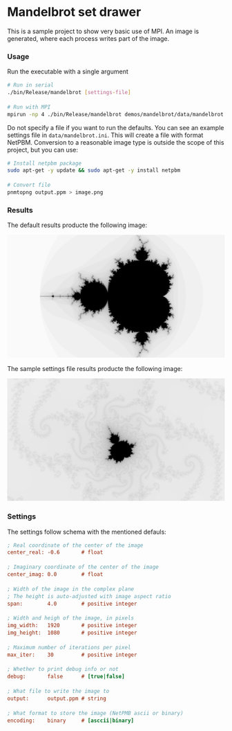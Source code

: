 # Mandelbrot set drawer

This is a sample project to show very basic use of MPI. An image is generated, where each process writes part of the image.


### Usage
Run the executable with a single argument
```bash
# Run in serial
./bin/Release/mandelbrot [settings-file]

# Run with MPI
mpirun -np 4 ./bin/Release/mandelbrot demos/mandelbrot/data/mandelbrot.ini [settings-file]
```
Do not specify a file if you want to run the defaults. You can see an example settings file in `data/mandelbrot.ini`.
This will create a file with format NetPBM. Conversion to a reasonable image type is outside the scope of this project,
but you can use:

```bash
# Install netpbm package
sudo apt-get -y update && sudo apt-get -y install netpbm

# Convert file
pnmtopng output.ppm > image.png
```

### Results

The default results producte the following image:

![image](data/defaults.png)

The sample settings file results producte the following image:

![image](data/sample.png)

### Settings
The settings follow schema with the mentioned defauls:
```ini
; Real coordinate of the center of the image
center_real: -0.6       # float

; Imaginary coordinate of the center of the image
center_imag: 0.0        # float

; Width of the image in the complex plane
; The height is auto-adjusted with image aspect ratio
span:        4.0        # positive integer

; Width and heigh of the image, in pixels
img_width:   1920       # positive integer
img_height:  1080       # positive integer

; Maximum number of iterations per pixel
max_iter:    30         # positive integer

; Whether to print debug info or not
debug:       false      # [true|false]

; What file to write the image to
output:      output.ppm # string

; What format to store the image (NetPMB ascii or binary)
encoding:    binary     # [asccii|binary]
```
